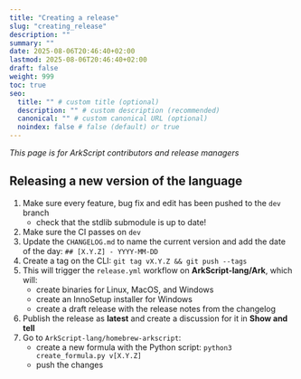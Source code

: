 ```yaml
---
title: "Creating a release"
slug: "creating_release"
description: ""
summary: ""
date: 2025-08-06T20:46:40+02:00
lastmod: 2025-08-06T20:46:40+02:00
draft: false
weight: 999
toc: true
seo:
  title: "" # custom title (optional)
  description: "" # custom description (recommended)
  canonical: "" # custom canonical URL (optional)
  noindex: false # false (default) or true
---
```


*This page is for ArkScript contributors and release managers*

## Releasing a new version of the language

1. Make sure every feature, bug fix and edit has been pushed to the `dev` branch
    - check that the stdlib submodule is up to date!
2. Make sure the CI passes on `dev`
3. Update the `CHANGELOG.md` to name the current version and add the date of the day: `## [X.Y.Z] - YYYY-MM-DD`
4. Create a tag on the CLI: `git tag vX.Y.Z && git push --tags`
5. This will trigger the `release.yml` workflow on **ArkScript-lang/Ark**, which will:
    - create binaries for Linux, MacOS, and Windows
    - create an InnoSetup installer for Windows
    - create a draft release with the release notes from the changelog
6. Publish the release as **latest** and create a discussion for it in **Show and tell**
7. Go to `ArkScript-lang/homebrew-arkscript`:
    - create a new formula with the Python script: `python3 create_formula.py v[X.Y.Z]`
    - push the changes

